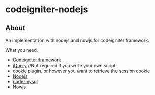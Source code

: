 # codeigniter-nodejs

## About

An implementation with nodejs and nowjs for codeigniter framework.

What you need.

-    [Codeigniter framework](https://github.com/EllisLab/CodeIgniter)
-    [jQuery](https://github.com/jquery/jquery) //Not required if you write your own script
-    cookie plugin, or however you want to retrieve the session cookie
-    [Nodejs](https://github.com/joyent/node)
-    [node-mysql](https://github.com/felixge/node-mysql)
-    [Nowjs](https://github.com/flotype/now)